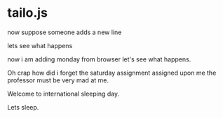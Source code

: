 # tailo.js


now suppose someone adds a new line

lets see what happens

now i am adding monday from browser
let's see what happens.





Oh crap how did i forget the saturday assignment assigned upon me
the professor must be very mad at me.



Welcome to international sleeping day.

Lets sleep.
